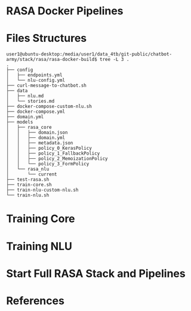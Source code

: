 # RASA Docker Pipelines

# Files Structures
```
user1@ubuntu-desktop:/media/user1/data_4tb/git-public/chatbot-army/stack/rasa/rasa-docker-build$ tree -L 3 .
.
├── config
│   ├── endpoints.yml
│   └── nlu-config.yml
├── curl-message-to-chatbot.sh
├── data
│   ├── nlu.md
│   └── stories.md
├── docker-compose-custom-nlu.sh
├── docker-compose.yml
├── domain.yml
├── models
│   ├── rasa_core
│   │   ├── domain.json
│   │   ├── domain.yml
│   │   ├── metadata.json
│   │   ├── policy_0_KerasPolicy
│   │   ├── policy_1_FallbackPolicy
│   │   ├── policy_2_MemoizationPolicy
│   │   └── policy_3_FormPolicy
│   └── rasa_nlu
│       └── current
├── test-rasa.sh
├── train-core.sh
├── train-nlu-custom-nlu.sh
└── train-nlu.sh

```

# Training Core

# Training NLU

# Start Full RASA Stack and Pipelines

# References

